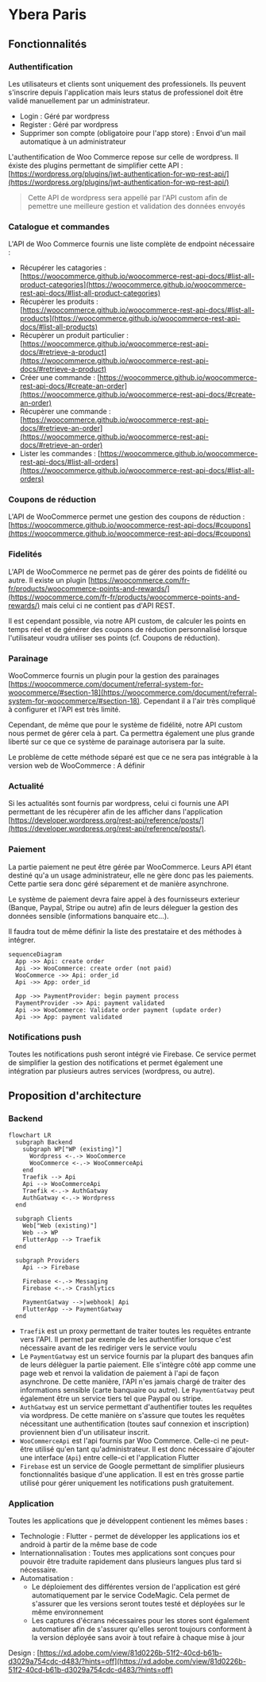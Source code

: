 
# Ybera Paris

## Fonctionnalités

### Authentification

Les utilisateurs et clients sont uniquement des professionels. Ils peuvent s'inscrire depuis l'application mais leurs status de professionel doit être validé manuellement par un administrateur.

- Login : Géré par wordpress
- Register : Géré par wordpress
- Supprimer son compte (obligatoire pour l'app store) : Envoi d'un mail automatique à un administrateur

L'authentification de Woo Commerce repose sur celle de wordpress. Il éxiste des plugins permettant de simplifier cette API : [https://wordpress.org/plugins/jwt-authentication-for-wp-rest-api/](https://wordpress.org/plugins/jwt-authentication-for-wp-rest-api/)

> Cette API de wordpress sera appellé par l'API custom afin de pemettre une meilleure gestion et validation des données envoyés

### Catalogue et commandes

L'API de Woo Commerce fournis une liste complète de endpoint nécessaire :
- Récupérer les catagories : [https://woocommerce.github.io/woocommerce-rest-api-docs/#list-all-product-categories](https://woocommerce.github.io/woocommerce-rest-api-docs/#list-all-product-categories)
- Récupèrer les produits : [https://woocommerce.github.io/woocommerce-rest-api-docs/#list-all-products](https://woocommerce.github.io/woocommerce-rest-api-docs/#list-all-products)
- Récupèrer un produit particulier : [https://woocommerce.github.io/woocommerce-rest-api-docs/#retrieve-a-product](https://woocommerce.github.io/woocommerce-rest-api-docs/#retrieve-a-product)
- Créer une commande : [https://woocommerce.github.io/woocommerce-rest-api-docs/#create-an-order](https://woocommerce.github.io/woocommerce-rest-api-docs/#create-an-order)
- Récupèrer une commande : [https://woocommerce.github.io/woocommerce-rest-api-docs/#retrieve-an-order](https://woocommerce.github.io/woocommerce-rest-api-docs/#retrieve-an-order)
- Lister les commandes : [https://woocommerce.github.io/woocommerce-rest-api-docs/#list-all-orders](https://woocommerce.github.io/woocommerce-rest-api-docs/#list-all-orders)


### Coupons de réduction

L'API de WooCommerce permet une gestion des coupons de réduction : [https://woocommerce.github.io/woocommerce-rest-api-docs/#coupons](https://woocommerce.github.io/woocommerce-rest-api-docs/#coupons)

### Fidelités

L'API de WooCommerce ne permet pas de gérer des points de fidélité ou autre. Il existe un plugin [https://woocommerce.com/fr-fr/products/woocommerce-points-and-rewards/](https://woocommerce.com/fr-fr/products/woocommerce-points-and-rewards/) mais celui ci ne contient pas d'API REST.

Il est cependant possible, via notre API custom, de calculer les points en temps réel et de générer des coupons de réduction personnalisé lorsque l'utilisateur voudra utiliser ses points (cf. Coupons de réduction).

### Parainage

WooCommerce fournis un plugin pour la gestion des parainages [https://woocommerce.com/document/referral-system-for-woocommerce/#section-18](https://woocommerce.com/document/referral-system-for-woocommerce/#section-18). Cependant il a l'air très compliqué à configurer et l'API est très limité.

Cependant, de même que pour le système de fidélité, notre API custom nous permet de gérer cela à part. Ca permettra également une plus grande liberté sur ce que ce système de parainage autorisera par la suite.

Le problème de cette méthode séparé est que ce ne sera pas intégrable à la version web de WooCommerce : A définir

### Actualité

Si les actualités sont fournis par wordpress, celui ci fournis une API permettant de les récupèrer afin de les afficher dans l'application [https://developer.wordpress.org/rest-api/reference/posts/](https://developer.wordpress.org/rest-api/reference/posts/).

### Paiement

La partie paiement ne peut être gérée par WooCommerce. Leurs API étant destiné qu'a un usage administrateur, elle ne gère donc pas les paiements. Cette partie sera donc géré séparement et de manière asynchrone.

Le système de paiement devra faire appel à des fournisseurs exterieur (Banque, Paypal, Stripe ou autre) afin de leurs déleguer la gestion des données sensible (informations banquaire etc...).

Il faudra tout de même définir la liste des prestataire et des méthodes à intégrer.

```mermaid
sequenceDiagram
  App ->> Api: create order
  Api ->> WooCommerce: create order (not paid)
  WooCommerce ->> Api: order_id
  Api ->> App: order_id

  App ->> PaymentProvider: begin payment process
  PaymentProvider ->> Api: payment validated
  Api ->> WooCommerce: Validate order payment (update order)
  Api ->> App: payment validated
```


<div class="page-break"></div>

### Notifications push

Toutes les notifications push seront intégré vie Firebase. Ce service permet de simplifier la gestion des notifications et permet également une intégration par plusieurs autres services (wordpress, ou autre).

## Proposition d'architecture

### Backend

```mermaid
flowchart LR
  subgraph Backend
    subgraph WP["WP (existing)"]
      Wordpress <-.-> WooCommerce
      WooCommerce <-.-> WooCommerceApi
    end
    Traefik --> Api
    Api --> WooCommerceApi
    Traefik <-.-> AuthGatway
    AuthGatway <-.-> Wordpress
  end

  subgraph Clients
    Web["Web (existing)"]
    Web --> WP
    FlutterApp --> Traefik
  end

  subgraph Providers
    Api --> Firebase

    Firebase <-.-> Messaging
    Firebase <-.-> Crashlytics

    PaymentGatway -->|webhook| Api
    FlutterApp --> PaymentGatway
  end
```

- `Traefik` est un proxy permettant de traiter toutes les requêtes entrante vers l'API. Il permet par exemple de les authentifier lorsque c'est nécessaire avant de les rediriger vers le service voulu
- Le `PaymentGatway` est un service fournis par la plupart des banques afin de leurs délèguer la partie paiement. Elle s'intègre côté app comme une page web et renvoi la validation de paiement à l'api de façon asynchrone. De cette manière, l'API n'es jamais chargé de traiter des informations sensible (carte banquaire ou autre). Le `PaymentGatway` peut également être un service tiers tel que Paypal ou stripe.
- `AuthGatway` est un service permettant d'authentifier toutes les requêtes via wordpress. De cette manière on s'assure que toutes les requêtes nécessitant une authentification (toutes sauf connexion et inscription) proviennent bien d'un utilisateur inscrit.
- `WooCommerceApi` est l'api fournis par Woo Commerce. Celle-ci ne peut-être utilisé qu'en tant qu'administrateur. Il est donc nécessaire d'ajouter une interface (`Api`) entre celle-ci et l'application Flutter
- `Firebase` est un service de Google permettant de simplifier plusieurs fonctionnalités basique d'une application. Il est en très grosse partie utilisé pour gérer uniquement les notifications push gratuitement.


### Application

Toutes les applications que je développent contienent les mêmes bases :
- Technologie : Flutter  - permet de développer les applications ios et android à partir de la même base de code
- Internationnalisation : Toutes mes applications sont conçues pour pouvoir être traduite rapidement dans plusieurs langues plus tard si nécessaire. 
- Automatisation : 
  - Le déploiement des différentes version de l'application est géré automatiquement par le service CodeMagic. Cela permet de s'assurer que les versions seront toutes testé et déployées sur le même environnement
  - Les captures d'écrans nécessaires pour les stores sont également automatiser afin de s'assurer qu'elles seront toujours conforment à la version déployée sans avoir à tout refaire à chaque mise à jour
  
Design : [https://xd.adobe.com/view/81d0226b-51f2-40cd-b61b-d3029a754cdc-d483/?hints=off](https://xd.adobe.com/view/81d0226b-51f2-40cd-b61b-d3029a754cdc-d483/?hints=off)